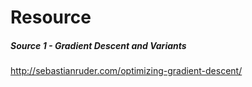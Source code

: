 # Resource

##### Source 1 - Gradient Descent and Variants 
http://sebastianruder.com/optimizing-gradient-descent/



